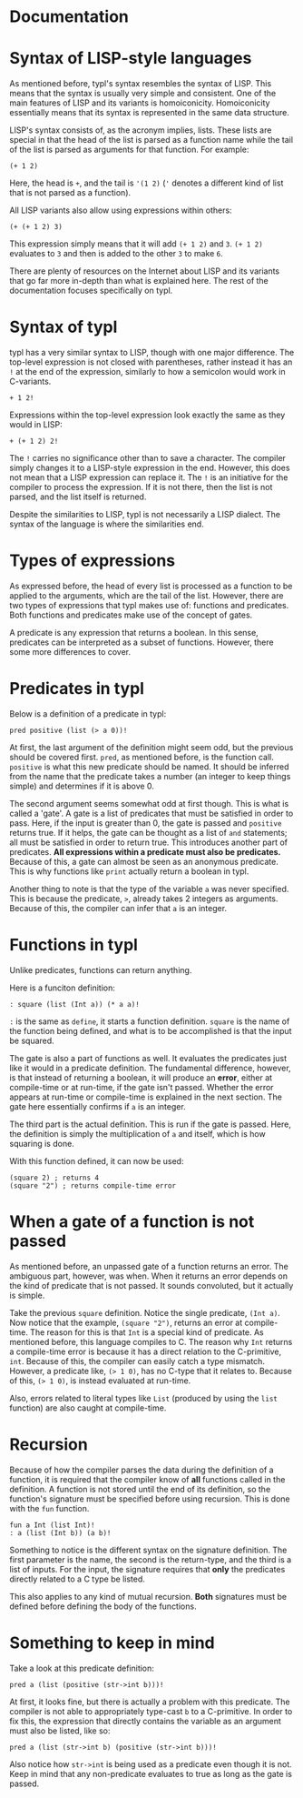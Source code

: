 Documentation
====

# Syntax of LISP-style languages

As mentioned before, typl's syntax resembles the syntax of LISP.  This means that the syntax is usually very simple and consistent. One of the main features of LISP and its variants is homoiconicity.  Homoiconicity essentially means that its syntax is represented in the same data structure.

LISP's syntax consists of, as the acronym implies, lists.  These lists are special in that the head of the list is parsed as a function name while the tail of the list is parsed as
arguments for that function.  For example:

```
(+ 1 2)
```

Here, the head is `+`, and the tail is `'(1 2)` (`'` denotes a different kind of list that is not parsed as a function).

All LISP variants also allow using expressions within others:

```
(+ (+ 1 2) 3)
```

This expression simply means that it will add `(+ 1 2)` and `3`.  `(+ 1 2)` evaluates to `3` and then is added to the other `3` to make `6`.

There are plenty of resources on the Internet about LISP and its variants that go far more in-depth than what is explained here.  The rest of the documentation focuses specifically on typl.

# Syntax of typl

typl has a very similar syntax to LISP, though with one major difference.  The top-level expression is not closed with parentheses, rather instead it has an `!` at the end of the expression, similarly to how a semicolon would work in C-variants.

```
+ 1 2!
```

Expressions within the top-level expression look exactly the same as they would in LISP:

```
+ (+ 1 2) 2!
```

The `!` carries no significance other than to save a character.  The compiler simply changes it to a LISP-style expression in the end.  However, this does not mean that a LISP expression can replace it.  The `!` is an initiative for the compiler to process the expression.  If it is not there, then the list is not parsed, and the list itself is returned.

Despite the similarities to LISP, typl is not necessarily a LISP dialect.  The syntax of the language is where the similarities end.

# Types of expressions

As expressed before, the head of every list is processed as a function to be applied to the arguments, which are the tail of the list.  However, there are two types of expressions that typl makes use of: functions and predicates.  Both functions and predicates make use of the concept of gates.

A predicate is any expression that returns a boolean.  In this sense, predicates can be interpreted as a subset of functions.  However, there some more differences to cover.

# Predicates in typl

Below is a definition of a predicate in typl:

```
pred positive (list (> a 0))!
```

At first, the last argument of the definition might seem odd, but the previous should be covered first.  `pred`, as mentioned before, is the function call.  `positive` is what this new predicate should be named.  It should be inferred from the name that the predicate takes a number (an integer to keep things simple) and determines if it is above 0.

The second argument seems somewhat odd at first though.  This is what is called a 'gate'.  A gate is a list of predicates that must be satisfied in order to pass.  Here, if the input is greater than 0, the gate is passed and `positive` returns true.  If it helps, the gate can be thought as a list of `and` statements; all must be satisfied in order to return true.  This introduces another part of predicates. **All expressions within a predicate must also be predicates.**  Because of this, a gate can almost be seen as an anonymous predicate.  This is why functions like `print` actually return a boolean in typl.

Another thing to note is that the type of the variable `a` was never specified.  This is because the predicate, `>`, already takes 2 integers as arguments.  Because of this, the compiler can infer that `a` is an integer.

# Functions in typl

Unlike predicates, functions can return anything.

Here is a funciton definition:

```
: square (list (Int a)) (* a a)!
```

`:` is the same as `define`, it starts a function definition.  `square` is the name of the function being defined, and what is to be accomplished is that the input be squared.  

The gate is also a part of functions as well.  It evaluates the predicates just like it would in a predicate definition.  The fundamental difference, however, is that instead of returning a boolean, it will produce an **error**, either at compile-time or at run-time, if the gate isn't passed.  Whether the error appears at run-time or compile-time is explained in the next section.  The gate here essentially confirms if `a` is an integer.

The third part is the actual definition.  This is run if the gate is passed.  Here, the definition is simply the multiplication of `a` and itself, which is how squaring is done.

With this function defined, it can now be used:

```
(square 2) ; returns 4
(square "2") ; returns compile-time error
```

# When a gate of a function is not passed

As mentioned before, an unpassed gate of a function returns an error.  The ambiguous part, however, was when.  When it returns an error depends on the kind of predicate that is not passed.  It sounds convoluted, but it actually is simple.

Take the previous `square` definition.  Notice the single predicate, `(Int a)`.  Now notice that the example, `(square "2")`, returns an error at compile-time.  The reason for this is that `Int` is a special kind of predicate.  As mentioned before, this language compiles to C.  The reason why `Int` returns a compile-time error is because it has a direct relation to the C-primitive, `int`.  Because of this, the compiler can easily catch a type mismatch.  However, a predicate like, `(> 1 0)`, has no C-type that it relates to.   Because of this, `(> 1 0)`, is instead evaluated at run-time.

Also, errors related to literal types like `List` (produced by using the `list` function) are also caught at compile-time.

# Recursion

Because of how the compiler parses the data during the definition of a function, it is required that the compiler know of **all** functions called in the definition.  A function is not stored until the end of its definition, so the function's signature must be specified before using recursion.  This is done with the `fun` function.

```
fun a Int (list Int)!
: a (list (Int b)) (a b)!
```

Something to notice is the different syntax on the signature definition.  The first parameter is the name, the second is the return-type, and the third is a list of inputs.  For the input, the signature requires that **only** the predicates directly related to a C type be listed.

This also applies to any kind of mutual recursion.  **Both** signatures must be defined before defining the body of the functions.

# Something to keep in mind

Take a look at this predicate definition:

```
pred a (list (positive (str->int b)))!
```

At first, it looks fine, but there is actually a problem with this predicate.  The compiler is not able to appropriately type-cast `b` to a C-primitive.  In order to fix this, the expression that directly contains the variable as an argument must also be listed, like so:

```
pred a (list (str->int b) (positive (str->int b)))!
```

Also notice how `str->int` is being used as a predicate even though it is not.  Keep in mind that any non-predicate evaluates to true as long as the gate is passed.


